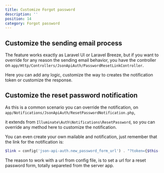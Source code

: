 ```yaml
---
title: Customize Forgot password
description: ''
position: 14
category: Forgot password
---
```


## Customize the sending email process

The feature works exactly as Laravel UI or Laravel Breeze, but if you want to override for any reason the sending email behavior, you have the controller on `app/Http/Controllers/JsonApiAuth/PasswordResetLinkController`.

Here you can add any logic, customize the way to creates the notification token or customize the response.

## Customize the reset password notification

As this is a common scenario you can override the notification, 
on `app/Notifications/JsonApiAuth/ResetPasswordNotification.php`, 

it extends from `Illuminate\Auth\Notifications\ResetPassword`, so you can override any method here to customize the notification.

You can even create your own mailable and notification, just remember that the link for the notification is: 

```php
$link = config('json-api-auth.new_password_form_url') . "?token={$this->token}&email={$notifiable->getEmailForPasswordReset()}";
```

The reason to work with a url from config file, is to set a url for a reset password form, totally separeted from the server app.